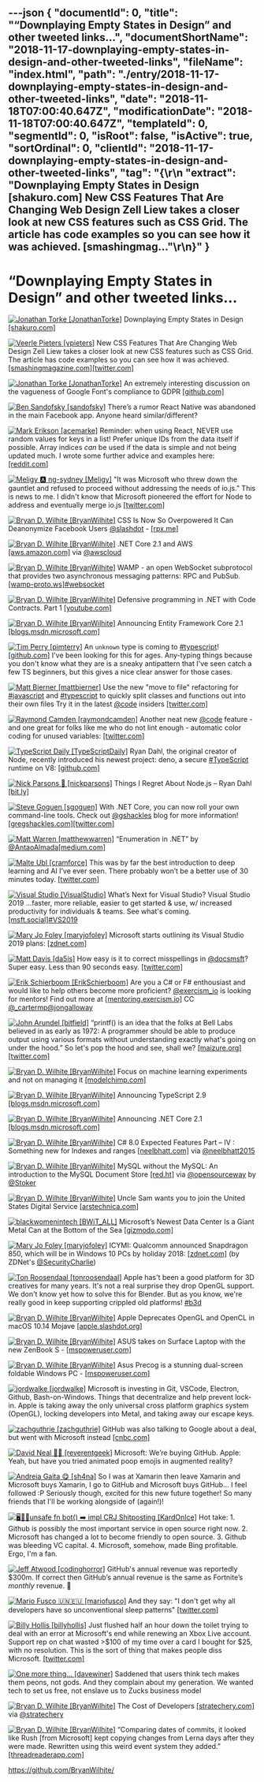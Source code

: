 ---json
{
  "documentId": 0,
  "title": "“Downplaying Empty States in Design” and other tweeted links…",
  "documentShortName": "2018-11-17-downplaying-empty-states-in-design-and-other-tweeted-links",
  "fileName": "index.html",
  "path": "./entry/2018-11-17-downplaying-empty-states-in-design-and-other-tweeted-links",
  "date": "2018-11-18T07:00:40.647Z",
  "modificationDate": "2018-11-18T07:00:40.647Z",
  "templateId": 0,
  "segmentId": 0,
  "isRoot": false,
  "isActive": true,
  "sortOrdinal": 0,
  "clientId": "2018-11-17-downplaying-empty-states-in-design-and-other-tweeted-links",
  "tag": "{\r\n  \"extract\": \"Downplaying Empty States in Design [shakuro.com] New CSS Features That Are Changing Web Design              Zell Liew takes a closer look at new CSS features such as CSS Grid. The article has code examples so you can see how it was achieved. [smashingmag...\"\r\n}"
}
---

# “Downplaying Empty States in Design” and other tweeted links…

[<img alt="Jonathan Torke [JonathanTorke]" src="https://songhay.blob.core.windows.net:443/shared-social-twitter/JonathanTorke.jpg">](https://pixeltuner.de/impressum) Downplaying Empty States in Design [[shakuro.com]](https://shakuro.com/blog/downplaying-empty-states-in-design)

[<img alt="Veerle Pieters [vpieters]" src="https://songhay.blob.core.windows.net:443/shared-social-twitter/vpieters.png">](http://veerle.duoh.com/) New CSS Features That Are Changing Web Design Zell Liew takes a closer look at new CSS features such as CSS Grid. The article has code examples so you can see how it was achieved. [[smashingmagazine.com]](https://www.smashingmagazine.com/2018/05/future-of-web-design/)[[twitter.com]](https://twitter.com/vpieters/status/1004683889821077506/photo/1)

[<img alt="Jonathan Torke [JonathanTorke]" src="https://songhay.blob.core.windows.net:443/shared-social-twitter/JonathanTorke.jpg">](https://pixeltuner.de/impressum) An extremely interesting discussion on the vagueness of Google Font's compliance to GDPR [[github.com]](https://github.com/google/fonts/issues/1495)

[<img alt="Ben Sandofsky [sandofsky]" src="https://songhay.blob.core.windows.net:443/shared-social-twitter/sandofsky.jpg">](http://sandofsky.com/) There’s a rumor React Native was abandoned in the main Facebook app. Anyone heard similar/different?

[<img alt="Mark Erikson [acemarke]" src="https://songhay.blob.core.windows.net:443/shared-social-twitter/acemarke.jpg">](http://blog.isquaredsoftware.com/) Reminder: when using React, NEVER use random values for keys in a list! Prefer unique IDs from the data itself if possible. Array indices _can_ be used if the data is simple and not being updated much. I wrote some further advice and examples here: [[reddit.com]](https://www.reddit.com/r/reactjs/comments/8o5oqe/beginners_thread_easy_question_june_2018/e05jfu8/?context=3)

[<img alt="Meligy 🅰️ ng-sydney [Meligy]" src="https://songhay.blob.core.windows.net:443/shared-social-twitter/Meligy.jpeg">](https://www.gurustop.net/) "It was Microsoft who threw down the gauntlet and refused to proceed without addressing the needs of io.js." This is news to me. I didn't know that Microsoft pioneered the effort for Node to address and eventually merge io.js [[twitter.com]](https://twitter.com/dshaw/status/1003628628939337729)

[<img alt="Bryan D. Wilhite [BryanWilhite]" src="https://songhay.blob.core.windows.net:443/shared-social-twitter/BryanWilhite.jpeg">](http://songhayblog.azurewebsites.net/) CSS Is Now So Overpowered It Can Deanonymize Facebook Users [@slashdot](http://twitter.com/@slashdot) - [[rpx.me]](http://rpx.me/hc-cm)

[<img alt="Bryan D. Wilhite [BryanWilhite]" src="https://songhay.blob.core.windows.net:443/shared-social-twitter/BryanWilhite.jpeg">](http://songhayblog.azurewebsites.net/) .NET Core 2.1 and AWS [[aws.amazon.com]](https://aws.amazon.com/blogs/developer/net-core-2-1-and-aws/) via [@awscloud](http://twitter.com/@awscloud)

[<img alt="Bryan D. Wilhite [BryanWilhite]" src="https://songhay.blob.core.windows.net:443/shared-social-twitter/BryanWilhite.jpeg">](http://songhayblog.azurewebsites.net/) WAMP - an open WebSocket subprotocol that provides two asynchronous messaging patterns: RPC and PubSub. [[wamp-proto.ws]](http://wamp-proto.ws)[#websocket](http://twitter.com/search?q='%23websocket)

[<img alt="Bryan D. Wilhite [BryanWilhite]" src="https://songhay.blob.core.windows.net:443/shared-social-twitter/BryanWilhite.jpeg">](http://songhayblog.azurewebsites.net/) Defensive programming in .NET with Code Contracts. Part 1 [[youtube.com]](https://www.youtube.com/watch?v=oLUkB076yz0)

[<img alt="Bryan D. Wilhite [BryanWilhite]" src="https://songhay.blob.core.windows.net:443/shared-social-twitter/BryanWilhite.jpeg">](http://songhayblog.azurewebsites.net/) Announcing Entity Framework Core 2.1 [[blogs.msdn.microsoft.com]](https://blogs.msdn.microsoft.com/dotnet/2018/05/30/announcing-entity-framework-core-2-1/)

[<img alt="Tim Perry [pimterry]" src="https://songhay.blob.core.windows.net:443/shared-social-twitter/pimterry.jpg">](http://tim.fyi/) An `unknown` type is coming to [#typescript](http://twitter.com/search?q='%23typescript)! [[github.com]](https://github.com/Microsoft/TypeScript/pull/24439) I've been looking for this for ages. Any-typing things because you don't know what they are is a sneaky antipattern that I've seen catch a few TS beginners, but this gives a nice clear answer for those cases.

[<img alt="Matt Bierner [mattbierner]" src="https://songhay.blob.core.windows.net:443/shared-social-twitter/mattbierner.jpg">](https://blog.mattbierner.com/) Use the new "move to file" refactoring for [#javascript](http://twitter.com/search?q='%23javascript) and [#typescript](http://twitter.com/search?q='%23typescript) to quickly split classes and functions out into their own files Try it in the latest [@code](http://twitter.com/@code) insiders [[twitter.com]](https://twitter.com/mattbierner/status/1003703683123560448/photo/1)

[<img alt="Raymond Camden [raymondcamden]" src="https://songhay.blob.core.windows.net:443/shared-social-twitter/raymondcamden.jpg">](https://www.raymondcamden.com/) Another neat new [@code](http://twitter.com/@code) feature - and one great for folks like me who do not lint enough - automatic color coding for unused variables: [[twitter.com]](https://twitter.com/raymondcamden/status/1004005584180600832/photo/1)

[<img alt="TypeScript Daily [TypeScriptDaily]" src="https://songhay.blob.core.windows.net:443/shared-social-twitter/TypeScriptDaily.jpg">](https://www.typescript-weekly.com/) Ryan Dahl, the original creator of Node, recently introduced his newest project: deno, a secure [#TypeScript](http://twitter.com/search?q='%23TypeScript) runtime on V8: [[github.com]](https://github.com/ry/deno)

[<img alt="Nick Parsons 🚀 [nickparsons]" src="https://songhay.blob.core.windows.net:443/shared-social-twitter/nickparsons.jpg">](https://www.linkedin.com/in/nparsons) Things I Regret About Node.js – Ryan Dahl [[bit.ly]](http://bit.ly/2Ju4ZrF)

[<img alt="Steve Goguen [sgoguen]" src="https://songhay.blob.core.windows.net:443/shared-social-twitter/sgoguen.jpg">](https://twitter.com/sgoguen) With .NET Core, you can now roll your own command-line tools. Check out [@gshackles](http://twitter.com/@gshackles) blog for more information! [[gregshackles.com]](https://gregshackles.com/writing-net-core-global-tools-with-fsharp/)[[twitter.com]](https://twitter.com/sgoguen/status/1004021064010104832/video/1)

[<img alt="Matt Warren [matthewwarren]" src="https://songhay.blob.core.windows.net:443/shared-social-twitter/matthewwarren.jpg">](http://mattwarren.org/) “Enumeration in .NET” by [@AntaoAlmada](http://twitter.com/@AntaoAlmada)[[medium.com]](https://medium.com/@antao.almada/enumeration-in-net-d5674921512e)

[<img alt="Malte Ubl [cramforce]" src="https://songhay.blob.core.windows.net:443/shared-social-twitter/cramforce.jpg">](https://www.instagram.com/cramforce/) This was by far the best introduction to deep learning and AI I’ve ever seen. There probably won’t be a better use of 30 minutes today. [[twitter.com]](https://twitter.com/jsconfeu/status/1004329485695705088)

[<img alt="Visual Studio [VisualStudio]" src="https://songhay.blob.core.windows.net:443/shared-social-twitter/VisualStudio.jpg">](http://www.visualstudio.com/) What’s Next for Visual Studio? Visual Studio 2019 ...faster, more reliable, easier to get started & use, w/ increased productivity for individuals & teams. See what's coming. [[msft.social]](http://msft.social/3AIVRg)[#VS2019](http://twitter.com/search?q='%23VS2019)

[<img alt="Mary Jo Foley [maryjofoley]" src="https://songhay.blob.core.windows.net:443/shared-social-twitter/maryjofoley.png">](http://blogs.zdnet.com/microsoft) Microsoft starts outlining its Visual Studio 2019 plans: [[zdnet.com]](https://www.zdnet.com/article/microsoft-starts-outlining-its-visual-studio-2019-plans/)

[<img alt="Matt Davis [da5is]" src="https://songhay.blob.core.windows.net:443/shared-social-twitter/da5is.jpg">](http://www.da5is.com/) How easy is it to correct misspellings in [@docsmsft](http://twitter.com/@docsmsft)? Super easy. Less than 90 seconds easy. [[twitter.com]](https://twitter.com/da5is/status/1004393041384411138/video/1)

[<img alt="Erik Schierboom [ErikSchierboom]" src="https://songhay.blob.core.windows.net:443/shared-social-twitter/ErikSchierboom.jpeg">](http://www.erikschierboom.com/) Are you a C# or F# enthousiast and would like to help others become more proficient? [@exercism_io](http://twitter.com/@exercism_io) is looking for mentors! Find out more at [[mentoring.exercism.io]](http://mentoring.exercism.io/) CC [@_cartermp](http://twitter.com/@_cartermp)[@jongalloway](http://twitter.com/@jongalloway)

[<img alt="John Arundel [bitfield]" src="https://songhay.blob.core.windows.net:443/shared-social-twitter/bitfield.jpeg">](http://bitfieldconsulting.com/about) “printf() is an idea that the folks at Bell Labs believed in as early as 1972: A programmer should be able to produce output using various formats without understanding exactly what's going on under the hood.” So let's pop the hood and see, shall we? [[maizure.org]](http://www.maizure.org/projects/printf/index.html)[[twitter.com]](https://twitter.com/bitfield/status/1004453648997511168/photo/1)

[<img alt="Bryan D. Wilhite [BryanWilhite]" src="https://songhay.blob.core.windows.net:443/shared-social-twitter/BryanWilhite.jpeg">](http://songhayblog.azurewebsites.net/) Focus on machine learning experiments and not on managing it [[modelchimp.com]](http://modelchimp.com)

[<img alt="Bryan D. Wilhite [BryanWilhite]" src="https://songhay.blob.core.windows.net:443/shared-social-twitter/BryanWilhite.jpeg">](http://songhayblog.azurewebsites.net/) Announcing TypeScript 2.9 [[blogs.msdn.microsoft.com]](https://blogs.msdn.microsoft.com/typescript/2018/05/31/announcing-typescript-2-9/)

[<img alt="Bryan D. Wilhite [BryanWilhite]" src="https://songhay.blob.core.windows.net:443/shared-social-twitter/BryanWilhite.jpeg">](http://songhayblog.azurewebsites.net/) Announcing .NET Core 2.1 [[blogs.msdn.microsoft.com]](https://blogs.msdn.microsoft.com/dotnet/2018/05/30/announcing-net-core-2-1/)

[<img alt="Bryan D. Wilhite [BryanWilhite]" src="https://songhay.blob.core.windows.net:443/shared-social-twitter/BryanWilhite.jpeg">](http://songhayblog.azurewebsites.net/) C# 8.0 Expected Features Part – IV : Something new for Indexes and ranges [[neelbhatt.com]](https://neelbhatt.com/2018/05/26/c-8-0-expected-features-part-iv-something-new-for-indexes-and-ranges/) via [@neelbhatt2015](http://twitter.com/@neelbhatt2015)

[<img alt="Bryan D. Wilhite [BryanWilhite]" src="https://songhay.blob.core.windows.net:443/shared-social-twitter/BryanWilhite.jpeg">](http://songhayblog.azurewebsites.net/) MySQL without the MySQL: An introduction to the MySQL Document Store [[red.ht]](https://red.ht/2soFMVR) via [@opensourceway](http://twitter.com/@opensourceway) by [@Stoker](http://twitter.com/@Stoker)

[<img alt="Bryan D. Wilhite [BryanWilhite]" src="https://songhay.blob.core.windows.net:443/shared-social-twitter/BryanWilhite.jpeg">](http://songhayblog.azurewebsites.net/) Uncle Sam wants you to join the United States Digital Service [[arstechnica.com]](https://arstechnica.com/?post_type=post&p=1318307)

[<img alt="blackwomenintech [BWiT_ALL]" src="https://songhay.blob.core.windows.net:443/shared-social-twitter/BWiT_ALL.jpeg">](http://www.blackwomenintech.org/) Microsoft’s Newest Data Center Is a Giant Metal Can at the Bottom of the Sea [[gizmodo.com]](https://gizmodo.com/microsofts-newest-data-center-is-a-giant-metal-can-at-t-1826606291/amp)

[<img alt="Mary Jo Foley [maryjofoley]" src="https://songhay.blob.core.windows.net:443/shared-social-twitter/maryjofoley.png">](http://blogs.zdnet.com/microsoft) ICYMI: Qualcomm announced Snapdragon 850, which will be in Windows 10 PCs by holiday 2018: [[zdnet.com]](https://www.zdnet.com/article/qualcomm-launches-snapdragon-850-platform-boosts-always-connected-windows-10-pcs/) (by ZDNet's [@SecurityCharlie](http://twitter.com/@SecurityCharlie))

[<img alt="Ton Roosendaal [tonroosendaal]" src="https://songhay.blob.core.windows.net:443/shared-social-twitter/tonroosendaal.jpg">](http://www.blender.org/) Apple has't been a good platform for 3D creatives for many years. It's not a real surprise they drop OpenGL support. We don't know yet how to solve this for Blender. But as you know, we're really good in keep supporting crippled old platforms! [#b3d](http://twitter.com/search?q='%23b3d)

[<img alt="Bryan D. Wilhite [BryanWilhite]" src="https://songhay.blob.core.windows.net:443/shared-social-twitter/BryanWilhite.jpeg">](http://songhayblog.azurewebsites.net/) Apple Deprecates OpenGL and OpenCL in macOS 10.14 Mojave [[apple.slashdot.org]](https://apple.slashdot.org/story/18/06/05/1719205/apple-deprecates-opengl-and-opencl-in-macos-1014-mojave?utm_source=rss1.0mainlinkanon&utm_medium=feed)

[<img alt="Bryan D. Wilhite [BryanWilhite]" src="https://songhay.blob.core.windows.net:443/shared-social-twitter/BryanWilhite.jpeg">](http://songhayblog.azurewebsites.net/) ASUS takes on Surface Laptop with the new ZenBook S - [[mspoweruser.com]](https://mspoweruser.com/asus-takes-on-surface-laptop-with-the-new-zenbook-s/)

[<img alt="Bryan D. Wilhite [BryanWilhite]" src="https://songhay.blob.core.windows.net:443/shared-social-twitter/BryanWilhite.jpeg">](http://songhayblog.azurewebsites.net/) Asus Precog is a stunning dual-screen foldable Windows PC - [[mspoweruser.com]](https://mspoweruser.com/asus-precog-is-a-stunning-dual-screen-foldable-windows-pc/)

[<img alt="jordwalke [jordwalke]" src="https://songhay.blob.core.windows.net:443/shared-social-twitter/jordwalke.jpg">](http://www.github.com/jordwalke) Microsoft is investing in Git, VSCode, Electron, Github, Bash-on-Windows. Things that decentralize and help prevent lock-in. Apple is taking away the only universal cross platform graphics system (OpenGL), locking developers into Metal, and taking away our escape keys.

[<img alt="zachguthrie [zachguthrie]" src="https://songhay.blob.core.windows.net:443/shared-social-twitter/zachguthrie.jpg">](http://zachguthrie.com/) GitHub was also talking to Google about a deal, but went with Microsoft instead [[cnbc.com]](https://www.cnbc.com/2018/06/05/github-interest-from-google-and-others-revenue-about-300-million.html?__source=sharebar%7Ctwitter&par=sharebar)

[<img alt="David Neal 🥓🥑 [reverentgeek]" src="https://songhay.blob.core.windows.net:443/shared-social-twitter/reverentgeek.jpg">](http://reverentgeek.com/about) Microsoft: We’re buying GitHub. Apple: Yeah, but have you tried animated poop emojis in augmented reality?

[<img alt="Andreia Gaita 😋 [sh4na]" src="https://songhay.blob.core.windows.net:443/shared-social-twitter/sh4na.jpg">](https://github.com/shana) So I was at Xamarin then leave Xamarin and Microsoft buys Xamarin, I go to GitHub and Microsoft buys GitHub... I feel followed :P Seriously though, excited for this new future together! So many friends that I'll be working alongside of (again!)!

[<img alt="🖥️🏳️‍🌈unsafe fn bot() ➡️ impl CRJ Shitposting [KardOnIce]" src="https://songhay.blob.core.windows.net:443/shared-social-twitter/KardOnIce.jpg">](https://twitter.com/KardOnIce) Hot take: 1. Github is possibly the most important service in open source right now. 2. Microsoft has changed a lot to become friendly to open source. 3. Github was bleeding VC capital. 4. Microsoft, somehow, made Bing profitable. Ergo, I'm a fan.

[<img alt="Jeff Atwood [codinghorror]" src="https://songhay.blob.core.windows.net:443/shared-social-twitter/codinghorror.png">](http://blog.codinghorror.com/) GitHub's annual revenue was reportedly $300m. If correct then GitHub’s annual revenue is the same as Fortnite’s *monthly* revenue. 🤔

[<img alt="Mario Fusco 🇺🇳🇪🇺 [mariofusco]" src="https://songhay.blob.core.windows.net:443/shared-social-twitter/mariofusco.jpg">](https://github.com/mariofusco/) And they say: "I don't get why all developers have so unconventional sleep patterns" [[twitter.com]](https://twitter.com/mariofusco/status/1003684748139683840/photo/1)

[<img alt="Billy Hollis [billyhollis]" src="https://songhay.blob.core.windows.net:443/shared-social-twitter/billyhollis.jpg">](http://billyhollis.me/) Just flushed half an hour down the toilet trying to deal with an error at Microsoft's end while renewing an Xbox Live account. Support rep on chat wasted >$100 of my time over a card I bought for $25, with no resolution. This is the sort of thing that makes people diss Microsoft. [[twitter.com]](https://twitter.com/billyhollis/status/1004513572716720128/photo/1)

[<img alt="One more thing... [davewiner]" src="https://songhay.blob.core.windows.net:443/shared-social-twitter/davewiner.jpg">](http://scripting.com/) Saddened that users think tech makes them peons, not gods. And they complain about my generation. We wanted tech to set us free, not enslave us to Zucks business model

[<img alt="Bryan D. Wilhite [BryanWilhite]" src="https://songhay.blob.core.windows.net:443/shared-social-twitter/BryanWilhite.jpeg">](http://songhayblog.azurewebsites.net/) The Cost of Developers [[stratechery.com]](https://stratechery.com/2018/the-cost-of-developers/) via [@stratechery](http://twitter.com/@stratechery)

[<img alt="Bryan D. Wilhite [BryanWilhite]" src="https://songhay.blob.core.windows.net:443/shared-social-twitter/BryanWilhite.jpeg">](http://songhayblog.azurewebsites.net/) “Comparing dates of commits, it looked like Rush [from Microsoft] kept copying changes from Lerna days after they were made. Rewritten using this weird event system they added.” [[threadreaderapp.com]](https://threadreaderapp.com/thread/1002696910266773505.html)

<https://github.com/BryanWilhite/>
